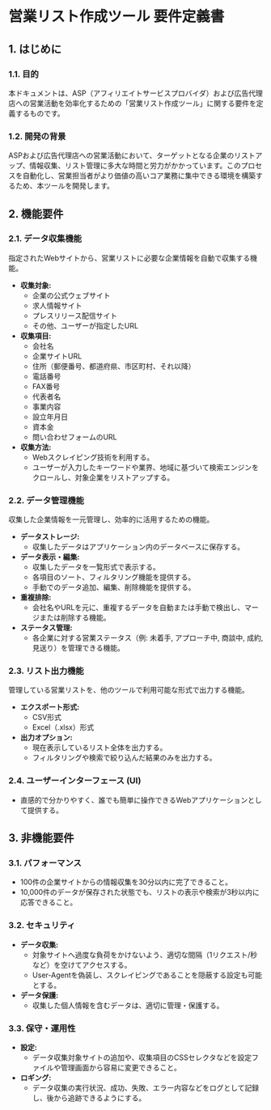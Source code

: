 # 営業リスト作成ツール 要件定義書

## 1. はじめに

### 1.1. 目的

本ドキュメントは、ASP（アフィリエイトサービスプロバイダ）および広告代理店への営業活動を効率化するための「営業リスト作成ツール」に関する要件を定義するものです。

### 1.2. 開発の背景

ASPおよび広告代理店への営業活動において、ターゲットとなる企業のリストアップ、情報収集、リスト管理に多大な時間と労力がかかっています。このプロセスを自動化し、営業担当者がより価値の高いコア業務に集中できる環境を構築するため、本ツールを開発します。

## 2. 機能要件

### 2.1. データ収集機能

指定されたWebサイトから、営業リストに必要な企業情報を自動で収集する機能。

- **収集対象:**
    - 企業の公式ウェブサイト
    - 求人情報サイト
    - プレスリリース配信サイト
    - その他、ユーザーが指定したURL
- **収集項目:**
    - 会社名
    - 企業サイトURL
    - 住所（郵便番号、都道府県、市区町村、それ以降）
    - 電話番号
    - FAX番号
    - 代表者名
    - 事業内容
    - 設立年月日
    - 資本金
    - 問い合わせフォームのURL
- **収集方法:**
    - Webスクレイピング技術を利用する。
    - ユーザーが入力したキーワードや業界、地域に基づいて検索エンジンをクロールし、対象企業をリストアップする。

### 2.2. データ管理機能

収集した企業情報を一元管理し、効率的に活用するための機能。

- **データストレージ:**
    - 収集したデータはアプリケーション内のデータベースに保存する。
- **データ表示・編集:**
    - 収集したデータを一覧形式で表示する。
    - 各項目のソート、フィルタリング機能を提供する。
    - 手動でのデータ追加、編集、削除機能を提供する。
- **重複排除:**
    - 会社名やURLを元に、重複するデータを自動または手動で検出し、マージまたは削除する機能。
- **ステータス管理:**
    - 各企業に対する営業ステータス（例: 未着手, アプローチ中, 商談中, 成約, 見送り）を管理できる機能。

### 2.3. リスト出力機能

管理している営業リストを、他のツールで利用可能な形式で出力する機能。

- **エクスポート形式:**
    - CSV形式
    - Excel（.xlsx）形式
- **出力オプション:**
    - 現在表示しているリスト全体を出力する。
    - フィルタリングや検索で絞り込んだ結果のみを出力する。

### 2.4. ユーザーインターフェース (UI)

- 直感的で分かりやすく、誰でも簡単に操作できるWebアプリケーションとして提供する。

## 3. 非機能要件

### 3.1. パフォーマンス

- 100件の企業サイトからの情報収集を30分以内に完了できること。
- 10,000件のデータが保存された状態でも、リストの表示や検索が3秒以内に応答できること。

### 3.2. セキュリティ

- **データ収集:**
    - 対象サイトへ過度な負荷をかけないよう、適切な間隔（1リクエスト/秒など）を空けてアクセスする。
    - User-Agentを偽装し、スクレイピングであることを隠蔽する設定も可能とする。
- **データ保護:**
    - 収集した個人情報を含むデータは、適切に管理・保護する。

### 3.3. 保守・運用性

- **設定:**
    - データ収集対象サイトの追加や、収集項目のCSSセレクタなどを設定ファイルや管理画面から容易に変更できること。
- **ロギング:**
    - データ収集の実行状況、成功、失敗、エラー内容などをログとして記録し、後から追跡できるようにする。 
